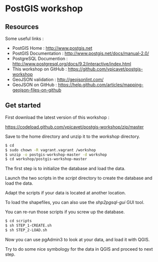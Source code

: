 PostGIS workshop
================

Resources
---------

Some useful links :
* PostGIS Home : http://www.postgis.net
* PostGIS Documentation : http://www.postgis.net/docs/manual-2.0/
* PostgreSQL Documention : http://www.postgresql.org/docs/9.2/interactive/index.html
* This workshop on GitHub : https://github.com/vpicavet/postgis-workshop
* GeoJSON validation : http://geojsonlint.com/
* GeoJSON on GitHub : https://help.github.com/articles/mapping-geojson-files-on-github

Get started
-----------

First download the latest version of this workshop :

https://codeload.github.com/vpicavet/postgis-workshop/zip/master

Save to the home directory and unzip it to the _workshop_ directory.

```bash
$ cd
$ sudo chown -R vagrant.vagrant /workshop
$ unzip -o postgis-workshop-master -d workshop
$ cd workshop/postgis-workshop-master
```

The first step is to initialize the database and load the data.

Launch the two scripts in the _script_ directory to create the database and load the data.

Adapt the scripts if your data is located at another location.

To load the shapefiles, you can also use the _shp2pgsql-gui_ GUI tool.

You can re-run those scripts if you screw up the database.

```bash
$ cd scripts
$ sh STEP_1-CREATE.sh
$ sh STEP_2-LOAD.sh
```

Now you can use pgAdmin3 to look at your data, and load it with QGIS.


Try to do some nice symbology for the data in QGIS and proceed to next step.
